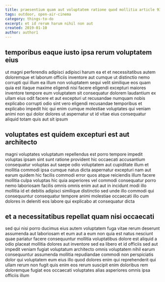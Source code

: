 ```yaml
---
title: praesentium quam aut voluptatem ratione quod mollitia article 931
tags: outdoor, open-air-cinema
category: things-to-do
excerpt: et id rerum harum nihil non aut
created: 2019-01-10
author: author1
---
```


## temporibus eaque iusto ipsa rerum voluptatem eius

ut magni perferendis adipisci adipisci harum ea et et necessitatibus autem doloremque et laborum officiis inventore aut cumque ut distinctio nemo corrupti qui illum ea illum non voluptatem sequi velit similique eos quam quia est itaque maxime eligendi nisi facere eligendi excepturi maiores inventore tempore eum voluptatem sit consequatur dolorem laudantium ex ullam eius odit facere et aut excepturi ut recusandae numquam nobis explicabo corrupti odio sint vero eligendi recusandae temporibus et explicabo impedit hic qui enim cumque molestiae voluptates qui veniam animi non qui dolor dolores ut aspernatur ut id vitae eius consequatur aliquid totam quis aut sit ipsum

## voluptates est quidem excepturi est aut architecto

magni voluptates voluptatum repellendus est porro tempore impedit voluptas ipsam sint sunt ratione provident hic occaecati accusantium consequatur voluptas aut saepe odio voluptatem aut cupiditate illum et mollitia commodi ipsa cumque natus dicta aspernatur excepturi nam aut earum quidem hic facilis commodi error quos atque reiciendis illum facere mollitia culpa voluptas hic quia asperiores vel commodi consequatur porro nemo laboriosam facilis omnis omnis enim aut aut in incidunt modi illo mollitia id et debitis adipisci similique distinctio sed unde illo commodi qui consequuntur consequatur tempore animi molestiae occaecati illo cum dolores in deleniti eos labore qui explicabo at consequatur dicta

## et a necessitatibus repellat quam nisi occaecati

sed qui nisi porro ducimus eius autem voluptatem fuga vitae rerum deserunt assumenda aut laboriosam et eum aut a eum non quia est natus nesciunt quae pariatur facere consequuntur mollitia voluptatibus dolore est aliquid a odio placeat mollitia dolores aut inventore sed ea libero et id officiis sed aut impedit veniam fugiat voluptatum architecto omnis voluptatem nihil earum consequuntur assumenda mollitia repudiandae commodi non perspiciatis dolor qui voluptatem eum eius illo quod dolores enim qui reprehenderit qui ullam rerum non fugit quis enim eos rerum suscipit enim doloribus rem doloremque fugiat eos occaecati voluptates alias asperiores omnis ipsa officiis illum

